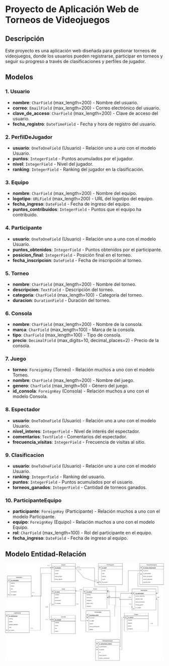 # Proyecto de Aplicación Web de Torneos de Videojuegos

## Descripción
Este proyecto es una aplicación web diseñada para gestionar torneos de videojuegos, donde los usuarios pueden registrarse, participar en torneos y seguir su progreso a través de clasificaciones y perfiles de jugador.

## Modelos

### 1. Usuario
- **nombre**: `CharField` (max_length=200) - Nombre del usuario.
- **correo**: `EmailField` (max_length=200) - Correo electrónico del usuario.
- **clave_de_acceso**: `CharField` (max_length=200) - Clave de acceso del usuario.
- **fecha_registro**: `DateTimeField` - Fecha y hora de registro del usuario.

### 2. PerfilDeJugador
- **usuario**: `OneToOneField` (Usuario) - Relación uno a uno con el modelo Usuario.
- **puntos**: `IntegerField` - Puntos acumulados por el jugador.
- **nivel**: `IntegerField` - Nivel del jugador.
- **ranking**: `IntegerField` - Ranking del jugador en la clasificación.

### 3. Equipo
- **nombre**: `CharField` (max_length=200) - Nombre del equipo.
- **logotipo**: `URLField` (max_length=200) - URL del logotipo del equipo.
- **fecha_ingreso**: `DateField` - Fecha de ingreso del equipo.
- **puntos_contribuidos**: `IntegerField` - Puntos que el equipo ha contribuido.

### 4. Participante
- **usuario**: `OneToOneField` (Usuario) - Relación uno a uno con el modelo Usuario.
- **puntos_obtenidos**: `IntegerField` - Puntos obtenidos por el participante.
- **posicion_final**: `IntegerField` - Posición final en el torneo.
- **fecha_inscripcion**: `DateField` - Fecha de inscripción al torneo.

### 5. Torneo
- **nombre**: `CharField` (max_length=200) - Nombre del torneo.
- **descripcion**: `TextField` - Descripción del torneo.
- **categoria**: `CharField` (max_length=100) - Categoría del torneo.
- **duracion**: `DurationField` - Duración del torneo.

### 6. Consola
- **nombre**: `CharField` (max_length=200) - Nombre de la consola.
- **marca**: `CharField` (max_length=100) - Marca de la consola.
- **tipo**: `CharField` (max_length=100) - Tipo de consola.
- **precio**: `DecimalField` (max_digits=10, decimal_places=2) - Precio de la consola.

### 7. Juego
- **torneo**: `ForeignKey` (Torneo) - Relación muchos a uno con el modelo Torneo.
- **nombre**: `CharField` (max_length=200) - Nombre del juego.
- **genero**: `CharField` (max_length=50) - Género del juego.
- **id_consola**: `ForeignKey` (Consola) - Relación muchos a uno con el modelo Consola.

### 8. Espectador
- **usuario**: `OneToOneField` (Usuario) - Relación uno a uno con el modelo Usuario.
- **nivel_interes**: `IntegerField` - Nivel de interés del espectador.
- **comentarios**: `TextField` - Comentarios del espectador.
- **frecuencia_visitas**: `IntegerField` - Frecuencia de visitas al sitio.

### 9. Clasificacion
- **usuario**: `OneToOneField` (Usuario) - Relación uno a uno con el modelo Usuario.
- **ranking**: `IntegerField` - Ranking del usuario.
- **puntos**: `IntegerField` - Puntos acumulados por el usuario.
- **torneos_ganados**: `IntegerField` - Cantidad de torneos ganados.

### 10. ParticipanteEquipo
- **participante**: `ForeignKey` (Participante) - Relación muchos a uno con el modelo Participante.
- **equipo**: `ForeignKey` (Equipo) - Relación muchos a uno con el modelo Equipo.
- **rol**: `CharField` (max_length=100) - Rol del participante en el equipo.
- **fecha_ingreso**: `DateField` - Fecha de ingreso al equipo.

## Modelo Entidad-Relación
![Modelo Entidad-Relación](img/Modelo_Entidad_Relacion.drawio.png)

